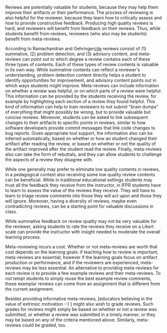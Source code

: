 Reviews are potentially valuable for students, 
because they may help them improve their artifacts or their performance. 
The process of reviewing is also helpful for the reviewer, 
because they learn how to critically assess and how to provide constructive feedback. 
Producing high quality reviews is hard, 
and reviewers will benefit from feedback on their reviews. 
Thus, while students benefit from reviews, 
reviewers (who also may be students) benefit from meta-reviews.

According to Ramachandran and Gehringer[cite](rg:auto-assess-rev-lsa) reviews consist of 
(1) summative, (2) problem detection, and (3) advisory content, 
and meta-reviews can point out 
to which degree a review contains each of these three types of contents. 
Each of these types of review contents is valuable in its own way. 
While summative contents can reflect a reviewer's understanding, 
problem detection content directly helps a student to identify opportunities for improvement, 
and advisory content points out in which ways students might improve. 
Meta-reviews can include information on whether a review was helpful, 
or on which parts of a review were helpful. 
This information can be provided by the students receiving the review, 
for example by highlighting each section of a review they found helpful. 
This kind of information can help to train reviewers to not submit "brain dumps" 
of everything that might possibly be wrong, 
but to provide valuable but concise reviews. 
Moreover, students can be asked to link subsequent changes to their artifacts to specific points in reviews, 
similar to how software developers provide commit messages that link code changes to bug reports. 
Given appropriate tool support, 
the information also can be inferred automatically, 
based on whether or how an student changed their artifact after reading the review, 
or based on whether or not the quality of the artifact improved after the student read the review. 
Finally, meta-reviews also can take the form of rebuttals, 
and they can allow students to challenge the aspects of a review they disagree with.

While one generally may prefer to eliminate low quality contents in reviews, 
in a pedagogical context also receiving some low quality review contents can be beneficial. 
While in traditional educational settings students may trust all the feedback they receive from the instructor, 
in IFPR students have to learn to assess the value of the reviews they receive. 
They will have to learn to triage review comments into those they will act upon and those they will ignore. 
Moreover, having a diversity of reviews, 
maybe even contradicting reviews, 
can be a starting point for valuable discussions in class.

While summative feedback on review quality may not be very valuable for the reviewer, 
asking students to rate the reviews they receive on a Likert scale 
can provide the instructor with insight needed to moderate the overall learning process.

Meta-reviewing incurs a cost. 
Whether or not meta-reviews are worth that cost depends on the learning goals: 
if teaching how to review is important, meta-reviews are essential; 
however if the learning goals focus on artifact production or performance, 
and if the reviewers are experienced, 
meta-reviews may be less essential. 
An alternative to providing meta-reviews for each review is to provide a few example reviews and their meta-reviews. 
To not tempt students to simply reuse the best example review comments, 
these exemplar reviews can come from an assignment that is different from the current assignment.

Besides providing informative meta-reviews, 
[educators believing in the value of extrinsic motivation :-) ] might also wish to grade reviews. 
Such grades for reviews might simply be based on whether or not a review was submitted, 
or whether a review was submitted in a timely manner, 
or they may be based on any of the criteria mentioned above. 
Similarly, meta-reviews could be graded, too.

